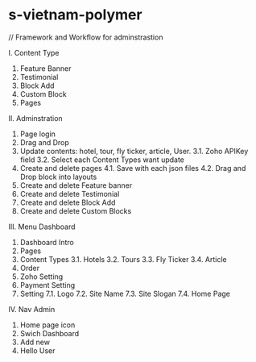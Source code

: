 # s-vietnam-polymer

// Framework and Workflow for adminstrastion

I. Content Type
1. Feature Banner
2. Testimonial
3. Block Add
4. Custom Block
5. Pages

II. Adminstration
1. Page login
2. Drag and Drop
3. Update contents: hotel, tour, fly ticker, article, User.
  3.1. Zoho APIKey field
  3.2. Select each Content Types want update
4. Create and delete pages
  4.1. Save with each json files
  4.2. Drag and Drop block into layouts
5. Create and delete Feature banner
6. Create and delete Testimonial
7. Create and delete Block Add
8. Create and delete Custom Blocks

III. Menu Dashboard
1. Dashboard Intro
2. Pages
3. Content Types
  3.1. Hotels
  3.2. Tours
  3.3. Fly Ticker
  3.4. Article
4. Order
5. Zoho Setting
6. Payment Setting
7. Setting
  7.1. Logo
  7.2. Site Name
  7.3. Site Slogan
  7.4. Home Page

IV. Nav Admin
1. Home page icon
2. Swich Dashboard
3. Add new
4. Hello User
